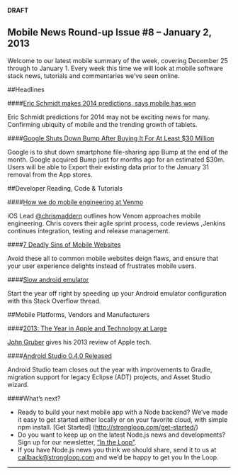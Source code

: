 **DRAFT**

Mobile News Round-up Issue #8 – January 2, 2013
---

Welcome to our latest mobile summary of the week, covering December 25 through to January 1. Every week this time we will look at mobile software stack news, tutorials and commentaries we’ve seen online.

##Headlines

####[Eric Schmidt makes 2014 predictions, says mobile has won]( http://www.theverge.com/2013/12/30/5256248/eric-schmidt-says-mobile-has-won-2014-predictions)

Eric Schmidt predictions for 2014 may not be exciting news for many.  Confirming ubiquity of mobile and the trending growth of tablets.

####[Google Shuts Down Bump After Buying It For At Least $30 Million](http://www.businessinsider.com/google-shuts-down-bump-2014-1)

Google is to shut down smartphone file-sharing app Bump at the end of the month. Google acquired Bump just for months ago for an estimated $30m.  Users will be able to Export their existing data prior to the January 31 removal from the App stores.


##Developer Reading, Code & Tutorials

####[How we do mobile engineering at Venmo](http://chris.cm/how-we-do-mobile-engineering-at-venmo/)

iOS Lead [@chrismaddern](https://twitter.com/chrismaddern) outlines how Venom approaches mobile engineering. Chris covers their agile sprint process, code reviews ,Jenkins continues integration, testing and release management.

####[7 Deadly Sins of Mobile Websites](http://10kloc.wordpress.com/2013/12/26/7-deadly-sins-of-mobile-websites/)

Avoid these all to common mobile websites deign flaws, and ensure that your user experience delights instead of frustrates mobile users.


####[Slow android emulator](http://stackoverflow.com/questions/1554099/slow-android-emulator/13856866#13856866)

Start the year off right by speeding up your Android emulator configuration with this Stack Overflow thread.

##Mobile Platforms, Vendors and Manufacturers

####[2013: The Year in Apple and Technology at Large](http://daringfireball.net/2013/12/the_year_in_apple_and_technology)

[John Gruber](https://twitter.com/daringfireball) gives his 2013 review of Apple tech.

####[Android Studio 0.4.0 Released](http://tools.android.com/recent/androidstudio040released)

Android Studio team closes out the year with improvements to Gradle, migration support for legacy Eclipse (ADT) projects, and Asset Studio wizard.


####What’s next?
- Ready to build your next mobile app with a Node backend? We’ve made it easy to get started either locally or on your favorite cloud, with simple npm install. [Get Started] (http://strongloop.com/get-started/)
- Do you want to keep up on the latest Node.js news and developments? Sign up for our newsletter, [“In the Loop”](http://strongloop.com/newsletter).
- If you have Node.js news you think we should share, send it to us at [callback@strongloop.com](mailto:callback@strongloop.com) and we’d be happy to get you In the Loop.


---

